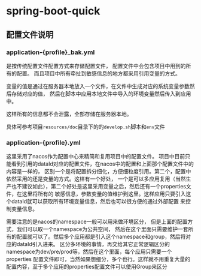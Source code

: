 # spring-boot-quick

## 配置文件说明
### application-{profile}_bak.yml

是按传统配置文件配置方式来存储配置文件， 配置文件中会包含项目中用到的所有的配置。
而且项目中所有牵扯到敏感信息的地方都采用引用变量的方式。

变量的值是通过在服务器本地放入一个文件，在文件中生成对应的系统变量参数然后存储对应的值，
然后在脚本中应用本地文件中导入的环境变量然后传入到应用中。

这样所有的信息都不会泄露，全部存储在服务器本地。

具体可参考项目`resources/doc`目录下的的`develop.sh`脚本和`env`文件

### application-{profile}.yml
这里采用了nacos作为配置中心来精简和复用项目中的配置文件。
项目中目前只能看到引用的dataId对应的配置文件，在nacos中的配置和上面那个配置文件中的内容是一样的，
区别一个是将配置拆分细化，方便细粒度引用。第二个，配置中依然采用的还是变量的方式。这样有一个好处，
一个是可以多应用复用（当然生产也不建议如此），第二个好处是这里采用变量之后，然后还有一个properties文件，在这里将所有的
敏感信息，参数变量的值维护到这里。这样应用只要引入这个dataId就可以获取所有环境变量信息，然后也可以很方便的通过外部配置
来控制变量信息。

需要注意的是nacos的namespace一般可以用来做环境区分， 但是上面的配置方式，我们可以取一个namespace为公共空间，
然后在这个里面只需要维护一套所有的配置就可以了。然后多个应用都是引入这个namespace和group，然后将对应的dataId引入进来。
区分多环境的事情，再交给其它正常逻辑区分的namespace为dev/pre/prod等，然后在这个里面，每个应用只需要一个properties
配置文件即可，当然如果想细分，多个也行。这样就不用重复大量的配置内容，至于多个应用的properties配置文件可以使用Group来区分
